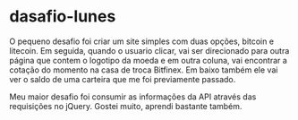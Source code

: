 # dasafio-lunes


O pequeno desafio foi criar um site simples com duas opções, bitcoin e litecoin.
Em seguida, quando o usuario clicar, vai ser direcionado para outra página que contem o logotipo da moeda e em outra coluna, vai encontrar a cotação do momento na casa de troca Bitfinex.
Em baixo também ele vai ver o saldo de uma carteira que me foi previamente passado.


Meu maior desafio foi consumir as informações da API através das requisições no jQuery. Gostei muito, aprendi bastante também.

